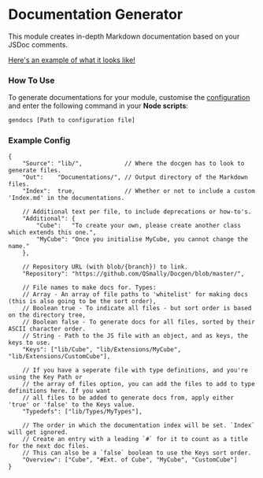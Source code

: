 
# Documentation Generator

This module creates in-depth Markdown documentation based on your JSDoc comments.

[Here's an example of what it looks like!](https://github.com/QSmally/Docgen/blob/master/Test/Documentations/Cube.md)

### How To Use

To generate documentations for your module, customise the [configuration](#example-config) and enter the following command in your **Node scripts**:
```bash
gendocs [Path to configuration file]
```

### Example Config
```jsonc
{
    "Source": "lib/",            // Where the docgen has to look to generate files.
    "Out":    "Documentations/", // Output directory of the Markdown files.
    "Index":  true,              // Whether or not to include a custom 'Index.md' in the documentations.

    // Additional text per file, to include deprecations or how-to's.
    "Additional": {
        "Cube":   "To create your own, please create another class which extends this one.",
        "MyCube": "Once you initialise MyCube, you cannot change the name."
    },

    // Repository URL (with blob/{branch}) to link.
    "Repository": "https://github.com/QSmally/Docgen/blob/master/",

    // File names to make docs for. Types:
    // Array - An array of file paths to 'whitelist' for making docs (this is also going to be the sort order),
    // Boolean true - To indicate all files - but sort order is based on the directory tree,
    // Boolean false - To generate docs for all files, sorted by their ASCII character order.
    // String - Path to the JS file with an object, and as keys, the keys to use.
    "Keys": ["lib/Cube", "lib/Extensions/MyCube", "lib/Extensions/CustomCube"],

    // If you have a seperate file with type definitions, and you're using the Key Path or
    // the array of files option, you can add the files to add to type definitions here. If you want
    // all files to be added to generate docs from, apply either 'true' or 'false' to the Keys value.
    "Typedefs": ["lib/Types/MyTypes"],

    // The order in which the documentation index will be set. `Index` will get ignored.
    // Create an entry with a leading `#` for it to count as a title for the next doc files.
    // This can also be a `false` boolean to use the Keys sort order.
    "Overview": ["Cube", "#Ext. of Cube", "MyCube", "CustomCube"]
}
```
